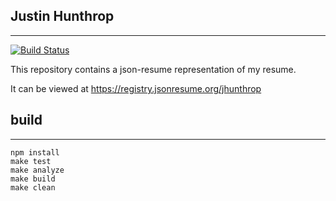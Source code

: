 ## Justin Hunthrop
---
[![Build Status](https://travis-ci.org/jhunthrop/resume.svg?branch=master)](https://travis-ci.org/jhunthrop/resume)

This repository contains a json-resume representation of my resume.

It can be viewed at https://registry.jsonresume.org/jhunthrop


## build
---
```
npm install
make test
make analyze
make build
make clean
```
